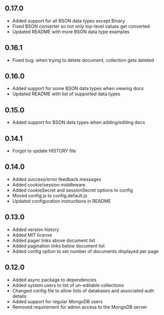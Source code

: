 0.17.0
------

* Added support for all BSON data types except Binary
* Fixed BSON converter so not only top-level values get converted
* Updated README with more BSON data type examples

0.16.1
------

* Fixed bug: when trying to delete document, collection gets deleted

0.16.0
------

* Added support for some BSON data types when viewing docs
* Updated README with list of supported data types

0.15.0
------

* Added support for BSON data types when adding/editing docs

0.14.1
------

* Forgot to update HISTORY file

0.14.0
------

* Added success/error feedback messages
* Added cookie/session middleware
* Added cookieSecret and sessionSecret options to config
* Moved config.js to config.default.js
* Updated configuration instructions in README

0.13.0
------

* Added version history
* Added MIT license
* Added pager links above document list
* Added pagination links below document list
* Added config option to set number of documents displayed per page

0.12.0
------

* Added async package to dependencies
* Added system.users to list of un-editable collections
* Changed config file to allow lists of databases and associated auth details
* Added support for regular MongoDB users
* Removed requirement for admin access to the MongoDB server
